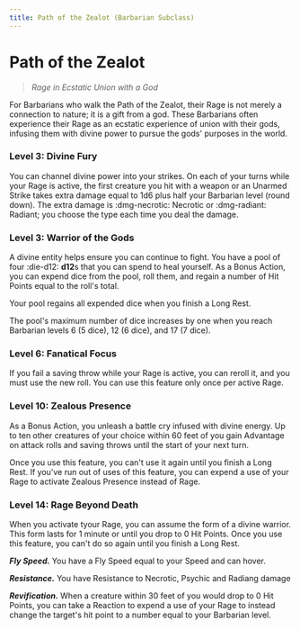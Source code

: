 ```yaml
---
title: Path of the Zealot (Barbarian Subclass)
---
```


# Path of the Zealot

> *Rage in Ecstatic Union with a God*

For Barbarians who walk the Path of the Zealot, their Rage is not merely a connection to nature; it is a gift from a god. These Barbarians often experience their Rage as an ecstatic experience of union with their gods, infusing them with divine power to pursue the gods' purposes in the world.

### Level 3: Divine Fury

You can channel divine power into your strikes. On each of your turns while your Rage is active, the first creature you hit with a weapon or an Unarmed Strike takes extra damage equal to 1d6 plus half your Barbarian level (round down). The extra damage is :dmg-necrotic: Necrotic or :dmg-radiant: Radiant; you choose the type each time you deal the damage.

### Level 3: Warrior of the Gods

A divine entity helps ensure you can continue to fight. You have a pool of four :die-d12: **d12**s that you can spend to heal yourself. As a Bonus Action, you can expend dice from the pool, roll them, and regain a number of Hit Points equal to the roll's total.

Your pool regains all expended dice when you finish a Long Rest.

The pool's maximum number of dice increases by one when you reach Barbarian levels 6 (5 dice), 12 (6 dice), and 17 (7 dice).

### Level 6: Fanatical Focus

If you fail a saving throw while your Rage is active, you can reroll it, and you must use the new roll. You can use this feature only once per active Rage.

### Level 10: Zealous Presence

As a Bonus Action, you unleash a battle cry infused with divine energy. Up to ten other creatures of your choice within 60 feet of you gain Advantage on attack rolls and saving throws until the start of your next turn.

Once you use this feature, you can't use it again until you finish a Long Rest. If you've run out of uses of this feature, you can expend a use of your Rage to activate Zealous Presence instead of Rage.

### Level 14: Rage Beyond Death

When you activate tyour Rage, you can assume the form of a divine warrior. This form lasts for 1 minute or until you drop to 0 Hit Points. Once you use this feature, you can't do so again until you finish a Long Rest.

***Fly Speed.*** You have a Fly Speed equal to your Speed and can hover.

***Resistance.*** You have Resistance to Necrotic, Psychic and Radiang damage

***Revification.*** When a creature within 30 feet of you would drop to 0 Hit Points, you can take a Reaction to expend a use of your Rage to instead change the target's hit point to a number equal to your Barbarian level.

